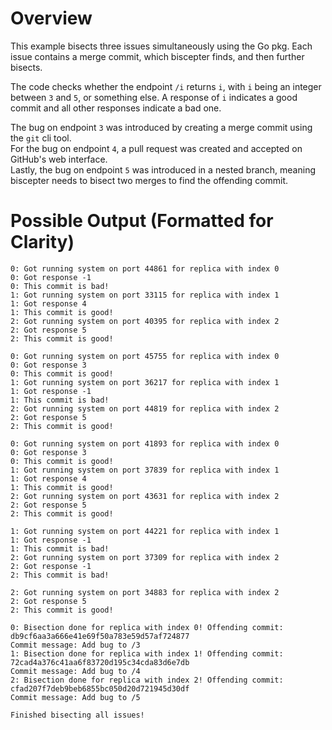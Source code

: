 # Overview

This example bisects three issues simultaneously using the Go pkg.
Each issue contains a merge commit, which biscepter finds, and then further bisects.

The code checks whether the endpoint `/i` returns `i`, with `i` being an integer between `3` and `5`, or something else.
A response of `i` indicates a good commit and all other responses indicate a bad one.

The bug on endpoint `3` was introduced by creating a merge commit using the `git` cli tool.  
For the bug on endpoint `4`, a pull request was created and accepted on GitHub's web interface.  
Lastly, the bug on endpoint `5` was introduced in a nested branch, meaning biscepter needs to bisect two merges to find the offending commit.

# Possible Output (Formatted for Clarity)

```
0: Got running system on port 44861 for replica with index 0
0: Got response -1
0: This commit is bad!
1: Got running system on port 33115 for replica with index 1
1: Got response 4
1: This commit is good!
2: Got running system on port 40395 for replica with index 2
2: Got response 5
2: This commit is good!

0: Got running system on port 45755 for replica with index 0
0: Got response 3
0: This commit is good!
1: Got running system on port 36217 for replica with index 1
1: Got response -1
1: This commit is bad!
2: Got running system on port 44819 for replica with index 2
2: Got response 5
2: This commit is good!

0: Got running system on port 41893 for replica with index 0
0: Got response 3
0: This commit is good!
1: Got running system on port 37839 for replica with index 1
1: Got response 4
1: This commit is good!
2: Got running system on port 43631 for replica with index 2
2: Got response 5
2: This commit is good!

1: Got running system on port 44221 for replica with index 1
1: Got response -1
1: This commit is bad!
2: Got running system on port 37309 for replica with index 2
2: Got response -1
2: This commit is bad!

2: Got running system on port 34883 for replica with index 2
2: Got response 5
2: This commit is good!

0: Bisection done for replica with index 0! Offending commit: db9cf6aa3a666e41e69f50a783e59d57af724877
Commit message: Add bug to /3
1: Bisection done for replica with index 1! Offending commit: 72cad4a376c41aa6f83720d195c34cda83d6e7db
Commit message: Add bug to /4
2: Bisection done for replica with index 2! Offending commit: cfad207f7deb9beb6855bc050d20d721945d30df
Commit message: Add bug to /5

Finished bisecting all issues!
```